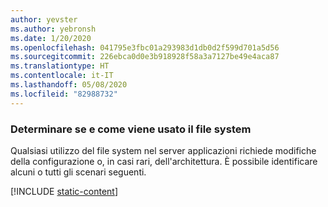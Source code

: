 ```yaml
---
author: yevster
ms.author: yebronsh
ms.date: 1/20/2020
ms.openlocfilehash: 041795e3fbc01a293983d1db0d2f599d701a5d56
ms.sourcegitcommit: 226ebca0d0e3b918928f58a3a7127be49e4aca87
ms.translationtype: HT
ms.contentlocale: it-IT
ms.lasthandoff: 05/08/2020
ms.locfileid: "82988732"
---
```

### <a name="determine-whether-and-how-the-file-system-is-used"></a>Determinare se e come viene usato il file system

Qualsiasi utilizzo del file system nel server applicazioni richiede modifiche della configurazione o, in casi rari, dell'architettura. È possibile identificare alcuni o tutti gli scenari seguenti.

[!INCLUDE [static-content](static-content.md)]
